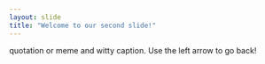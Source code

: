 ```yaml
---
layout: slide
title: "Welcome to our second slide!"
---
```

quotation or meme and witty caption. 
Use the left arrow to go back!

